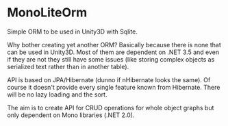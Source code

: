 MonoLiteOrm
===========

Simple ORM to be used in Unity3D with Sqlite.

Why bother creating yet another ORM? Basically because there is none that can be used in Unity3D. Most of them are dependent on .NET 3.5 and even if they are not they still have some issues (like storing complex objects as serialized text rather than in another table).

API is based on JPA/Hibernate (dunno if nHibernate looks the same). Of course it doesn't provide every single feature known from Hibernate. There will be no lazy loading and the sort. 

The aim is to create API for CRUD operations for whole object graphs but only dependent on Mono libraries (.NET 2.0).

